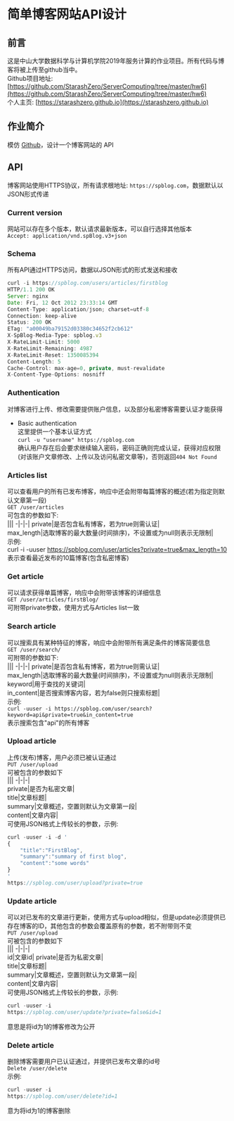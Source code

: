 # **简单博客网站API设计**  

## **前言**
这是中山大学数据科学与计算机学院2019年服务计算的作业项目。所有代码与博客将被上传至github当中。  
Github项目地址: [https://github.com/StarashZero/ServerComputing/tree/master/hw6](https://github.com/StarashZero/ServerComputing/tree/master/hw6)  
个人主页: [https://starashzero.github.io](https://starashzero.github.io)   

## **作业简介**  
模仿 [Github](https://developer.github.com/v3/)，设计一个博客网站的 API  

## **API**  
博客网站使用HTTPS协议，所有请求根地址: ```https://spblog.com```，数据默认以JSON形式传递  

### Current version  
网站可以存在多个版本，默认请求最新版本，可以自行选择其他版本  
```Accept: application/vnd.spBlog.v3+json```  

### Schema  
所有API通过HTTPS访问，数据以JSON形式的形式发送和接收  
```js  
curl -i https://spblog.com/users/articles/firstblog
HTTP/1.1 200 OK
Server: nginx
Date: Fri, 12 Oct 2012 23:33:14 GMT
Content-Type: application/json; charset=utf-8
Connection: keep-alive
Status: 200 OK
ETag: "a00049ba79152d03380c34652f2cb612"
X-SpBlog-Media-Type: spblog.v3
X-RateLimit-Limit: 5000
X-RateLimit-Remaining: 4987
X-RateLimit-Reset: 1350085394
Content-Length: 5
Cache-Control: max-age=0, private, must-revalidate
X-Content-Type-Options: nosniff
```   

### Authentication  
对博客进行上传、修改需要提供账户信息，以及部分私密博客需要认证才能获得  
* Basic authentication  
    这里提供一个基本认证方式  
    ```curl -u "username" https://spblog.com```  
    确认用户存在后会要求继续输入密码，密码正确则完成认证，获得对应权限(对该账户文章修改、上传以及访问私密文章等)，否则返回```404 Not Found```  

### Articles list  
可以查看用户的所有已发布博客，响应中还会附带每篇博客的概述(若为指定则默认文章第一段)  
```GET /user/articles```  
可包含的参数如下:  
|||
-|-|-|
private|是否包含私有博客，若为true则需认证|  
max_length|选取博客的最大数量(时间排序)，不设置或为null则表示无限制|  
示例:  
curl -i -uuser https://spblog.com/user/articles?private=true&max_length=10  
表示查看最近发布的10篇博客(包含私密博客)  
### Get article  
可以请求获得单篇博客，响应中会附带该博客的详细信息  
```GET /user/articles/firstBlog/```  
可附带private参数，使用方式与Articles list一致  
### Search article  
可以搜索具有某种特征的博客，响应中会附带所有满足条件的博客简要信息  
```GET /user/search/```  
可附带的参数如下:  
|||
-|-|-|
private|是否包含私有博客，若为true则需认证|  
max_length|选取博客的最大数量(时间排序)，不设置或为null则表示无限制|  
keyword|用于查找的关键词|  
in_content|是否搜索博客内容，若为false则只搜索标题|  
示例:  
```curl -uuser -i https://spblog.com/user/search?keyword=api&private=true&in_content=true```  
表示搜索包含"api"的所有博客  
### Upload article  
上传(发布)博客，用户必须已被认证通过  
```PUT /user/upload```  
可被包含的参数如下  
|||
-|-|-|  
private|是否为私密文章|  
title|文章标题|  
summary|文章概述，空置则默认为文章第一段|  
content|文章内容|  
可使用JSON格式上传较长的参数，示例:    
```js
curl -uuser -i -d '
{
    "title":"FirstBlog", 
    "summary":"summary of first blog",  
    "content":"some words"
}
'  
https://spblog.com/user/upload?private=true
```  

### Update article  
可以对已发布的文章进行更新，使用方式与upload相似，但是update必须提供已存在博客的ID，其他包含的参数会覆盖原有的参数，若不附带则不变  
```PUT /user/upload```  
可被包含的参数如下  
|||
-|-|-|  
id|文章id|
private|是否为私密文章|  
title|文章标题|  
summary|文章概述，空置则默认为文章第一段|  
content|文章内容|  
可使用JSON格式上传较长的参数，示例:    
```js
curl -uuser -i 
https://spblog.com/user/update?private=false&id=1
```  
意思是将id为1的博客修改为公开  

### Delete article  
删除博客需要用户已认证通过，并提供已发布文章的id号    
```Delete /user/delete```  
示例:  
```js
curl -uuser -i 
https://spblog.com/user/delete?id=1
```  
意为将id为1的博客删除  